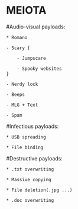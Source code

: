 # MEIOTA

#Audio-visual payloads:
    
    * Romano
    
    - Scary {
        
        - Jumpscare
        
        - Spooky websites
    }
    
    - Nerdy lock
    
    - Beeps
    
    - MLG + Text
    
    - Spam


#Infectious payloads:
   
    * USB spreading
   
    * File binding


#Destructive payloads:
   
    * .txt overwriting
    
    * Massive copying
    
    * File deletion(.jpg ...)
    
    * .doc overwriting
